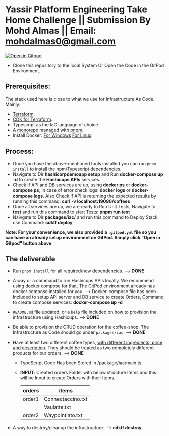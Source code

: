 # Yassir Platform Engineering Take Home Challenge || Submission By Mohd Almas || Email: mohdalmas0@gmail.com 

[![Open in Gitpod](https://gitpod.io/button/open-in-gitpod.svg)](https://gitpod.io/#https://github.com/mohdalmas/terraform-hashicups)

- Clone this repository to the local System Or Open the Code in the GitPod Environment.

## Prerequisites:
The stack used here is close to what we use for Infrastructure As Code. Mainly:

- [Terraform](https://developer.hashicorp.com/terraform/tutorials/aws-get-started/install-cli).
- [CDK for Terraform](https://developer.hashicorp.com/terraform/tutorials/cdktf/cdktf-install).
- Typescript as the IaC language of choice.
- A [monorepo](https://monorepo.tools/) managed with [pnpm](https://pnpm.io/).
- Install Docker: [For Windows](https://desktop.docker.com/win/main/amd64/Docker%20Desktop%20Installer.exe?utm_source=docker&utm_medium=webreferral&utm_campaign=dd-smartbutton&utm_location=module&_gl=1*19e07f8*_ga*MjE0MzkxMDk3My4xNjg3NTQ0Mzc0*_ga_XJWPQMJYHQ*MTcxNDkwMTcwOS4xNy4xLjE3MTQ5MDE3MTEuNTguMC4w) [For Linux](https://docs.docker.com/desktop/linux/install/?_gl=1*10wqm7z*_ga*MjE0MzkxMDk3My4xNjg3NTQ0Mzc0*_ga_XJWPQMJYHQ*MTcxNDkwMTcwOS4xNy4xLjE3MTQ5MDE3NzEuNjAuMC4w).

## Process:
- Once you have the above-mentioned tools installed you can run `pnpm install` to install the npm/Typescript dependencies.
- Navigate to Dir **hashicorpdemoapp setup** and Run **docker-compose up -d** to create the **Hashicups APIs** services.
- Check If API and DB services are up, using **docker ps** or **docker-compose ps**, In case of error check logs: **docker logs <containerID>** or **docker-compose logs**. Also Check if API is returning the expected results by running this command: **curl -v localhost:19090/coffees**
- Once all services are up, we are ready to Run Unit Tests, Navigate to __test__ and run this command to start Tests: **pnpm run test**
- Naivgate to Dir **packages/iac/** and run this command to Deploy Stack use Command: **cdktf deploy**


**Note: For your convenience, we also provided a `.gitpod.yml` file so you can have an already setup environment on GitPod. Simply click "Open in Gitpod" button above**.


## The deliverable
- Run `pnpm install` for all required/new dependencies.  --> **DONE**
- A way or a command to run Hashicups APIs locally. We recommend using docker compose for that. The GitPod environment already has docker compose installed for you. --> Docker-compose file has been Included to setup API server and DB service to create Orders, Command to create compose services: **docker-compose up -d**

- `README.md` file updated, or a `help` file included on how to provision the infrastructure using Hashicups. --> **DONE**
  
- Be able to provision the CRUD operation for the coffee-shop. The Infrastructure as Code should go under `packages/iac`. --> **DONE**

- Have at least two different coffee types, [with different ingredients, price and description](https://registry.terraform.io/providers/hashicorp/hashicups/latest/docs/data-sources/coffee). They should be treated as two completely different products for our orders. 
--> **DONE**
  - TypeScript Code Has been Stored in /package/iac/main.ts.
  - **INPUT**: Created orders Folder with below structure Items and this will be Input to create Orders with their Items.

    | orders   | items             |
    |----------|-------------------|
    | order1   | Connectaccino.txt |
    |          | Vaulatte.txt      |
    | order2   | Waypointiato.txt  |

- A way to destroy/cleanup the infrastructure. --> **cdktf destroy**



